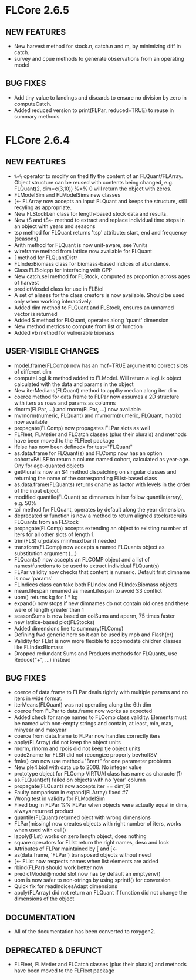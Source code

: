# FLCore 2.6.5

## NEW FEATURES

- New harvest method for stock.n, catch.n and m, by minimizing diff in catch.
- survey and cpue methods to generate observations from an operating model

## BUG FIXES

- Add tiny value to landings and discards to ensure no division by zero in
  computeCatch.
- Added reduced version to print(FLPar, reduced=TRUE) to reuse in summary methods
 
# FLCore 2.6.4

## NEW FEATURES
- `%=%` operator to modify on thed fly the content of an FLQuant/FLArray. Object
  structure can be reused with contents being changed, e.g.
  FLQuant(2, dim=c(3,10)) %=% 0 will return the object with zeros.
- FLModelSim and FLModelSims new classes
- [<- FLArray now accepts an input FLQuant and keeps the structure, still recyling as appropriate.
- New FLStockLen class for length-based stock data and results.
- New tS and tS<- method to extract and replace individual time steps in an object with
  years and seasons
- tsp method for FLQuant returns 'tsp' attribute: start, end and frequency (seasons)
- Arith method for FLQuant is now unit-aware, see ?units
- wireframe method from lattice now available for FLQuant
- [ method for FLQuantDistr
- FLIndexBiomass class for biomass-based indices of abundance.
- Class FLBiolcpp for interfacing  with CPP
- New catch.sel method for FLStock, computed as proportion across ages of harvest
- predictMosdel class for use in FLBiol
- A set of aliases for the class creators is now available. Should be used only when working interactively.
- Added dim method to FLQuant and FLStock, ensures an unnamed vector is returned
- Added $ method for FLQuant, operates along 'quant' dimension
- New method metrics to compute from list or function
- Added vb method for vulnerable biomass

## USER-VISIBLE CHANGES
- model.frame(FLComp) now has an mcf=TRUE argument to correct slots of different dim
- computeLogLik method added to FLModel. Will return a logLik object calculated with the data and params in the object
- New iterMedians(FLQuant) method to applky median along iter dim
- coerce method for data.frame to FLPar now assumes a 2D structure with iters as rows and params as columns
- rlnorm(FLPar, ...) and rnorm(FLPar, ...) now available
- mvrnorm(numeric, FLQuant) and mvrnorm(numeric, FLQuant, matrix) now available
- propagate(FLComp) now propagates FLPar slots as well
- FLFleet, FLMetier and FLCatch classes (plus their plurals) and methods have been moved to the FLFleet package
- ifelse has now been definedx for test="FLQuant"
- as.data.frame for FLQuant(s) and FLComp now has an option cohort=FALSE to return a column named cohort, calculated as year-age. Ony for age-quanted objects
- getPlural is now an S4 method dispatching on singular classes and returning the name of the corresponding FLlst-based class
- as.data.frame(FLQuants) returns qname as factor with levels in the order of the input object
- modified quantile(FLQuant) so dimnames in iter follow quantile(array), e.g. 50%
- tail method for FLQuant, operates by default along the year dimension.
- deprecated sr function is now a method to return aligned stock/recruits FLQuants from an FLStock
- propagate(FLComp) accepts extending an object to existing nu mber of iters for all other slots of length 1.
- trim(FLS) u[pdates min/maxfbar if needed
- transform(FLComp) now accepts a named FLQuants object as substitution argument (...)
- FLQuants() now accepts an FLCOMP object and a list of names/functions to be used to extract individual FLQuant(s)
- FLPar validity now checks that content is numeric. Default frist dimname is now 'params'
- FLIndices class can take both FLIndex and FLIndexBiomass objects
- mean.lifespan renamed as meanLifespan to avoid S3 conflict
- uom() returns kg for 1 * kg
- expand() now stops if new dimnames do not contain old ones and these were of length greater than 1
- seasonSums is now based on colSums and aperm, 75 times faster
- new lattice-based plot(FLStocks)
- Added dimensions line to summary(FLComp)
- Defining fwd generic here so it can be used by mpb and Flash(er)
- Validity for FLlst is now more flexible to accomodate children classes like FLIndexBiomass
- Dropped redundant Sums and Products methods for FLQuants, use Reduce("+", ...) instead

## BUG FIXES
- coerce of data.frame to FLPar deals rightly with multiple params and no iters in wide format.
- iterMeans(FLQuant) was not operating along the 6th dim
- coerce from FLPar to data.frame now works as expected
- Added check for range names to FLComp class validity. Elements must be named with non-empty strings and contain, at least, min, max, minyear and maxyear
- coerce from data.frame to FLPar now handles correctly iters
- apply(FLArray) did not keep the object units
- rnorm, rlnorm and rpois did not keep tje object units
- code2name for FLSR did not reocngize properly bevholtSV
- fmle() can now use method="Brent" for one parameter problems
- New ple4.biol with data up to 2008. No integer value
- prototype object for FLComp VIRTUAl class has name as character(1)
- as.FLQuant(df) failed on objects with no 'year' column
- propagate(FLQuant) now accepts iter == dim[6]
- Faulty comparison in expand(FLArray) fixed #7
- Wrong test in validity for FLModelSim
- Fixed bug in FLPar %% FLPar when objects were actually equal in dims, always returned product
- quantile(FLQuant) returned oject with wrong dimensions
- FLPar(missing) now creates objects with right number of iters, works when used with call()
- lapply(FLst) works on zero length object, does nothing
- square operators for FLlst return the right names, desc and lock
- Attributes of FLPar maintained by [ and [<-
- as(data.frame, 'FLPar') transposed objects without need
- [<- FLlst now respects names when list elements are added
- rbind(FLPar) should work better now
- predictModel@model slot now has by default an emptyenv()
- uom is now safer to non-strings by using sprintf() for conversion
- Quick fix for readIndicesAdapt dimensions
- apply(FLArray) did not return an FLQuant if function did not change the dimensions of the object

## DOCUMENTATION

- All of the documentation has been converted to roxygen2.

## DEPRECATED & DEFUNCT
- FLFleet, FLMetier and FLCatch classes (plus their plurals) and methods have been moved to the FLFleet package
